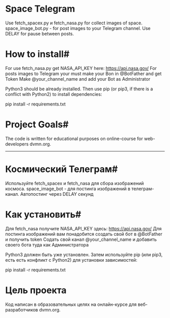 # Space Telegram

Use fetch_spacex.py и fetch_nasa.py for collect images of space.
space_image_bot.py - for post images to your Telegram channel. Use DELAY for pause between posts.

# How to install#

For use fetch_nasa.py get NASA_API_KEY here: https://api.nasa.gov/
For posts images to Telegram your must make your Bon in @BotFather and get Token
Make @your_channel_name and add your Bot as Administrator

Python3 should be already installed. Then use pip (or pip3, if there is a conflict with Python2) to install dependencies:

pip install -r requirements.txt

# Project Goals#
The code is written for educational purposes on online-course for web-developers dvmn.org.

____

# Космический Телеграм#

Используйте fetch_spacex и fetch_nasa для сбора изображений космоса.
space_image_bot - для постинга изображений в телеграм-канал. Автопостинг через DELAY секунд

# Как установить#

Для fetch_nasa получите NASA_API_KEY здесь: https://api.nasa.gov/
Для постинга изображений вам понадобится создать свой бот в @BotFather и получить token
Содать свой канал @your_channel_name и добавить своего бота туда как Администратора

Python3 должен быть уже установлен. Затем используйте pip (или pip3, есть есть конфликт с Python2) для установки зависимостей:

pip install -r requirements.txt


# Цель проекта

Код написан в образовательных целях на онлайн-курсе для веб-разработчиков dvmn.org.
